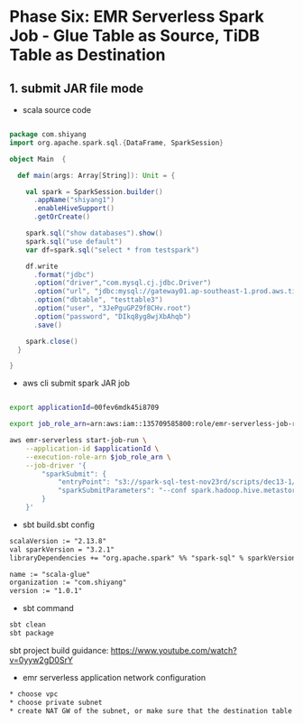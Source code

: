 # Phase Six: EMR Serverless Spark Job - Glue Table as Source, TiDB Table as Destination 

## 1. submit JAR file mode

- scala source code

```scala

package com.shiyang
import org.apache.spark.sql.{DataFrame, SparkSession}

object Main  {

  def main(args: Array[String]): Unit = {

    val spark = SparkSession.builder()
      .appName("shiyang1")
      .enableHiveSupport()
      .getOrCreate()

    spark.sql("show databases").show()
    spark.sql("use default")
    var df=spark.sql("select * from testspark")

    df.write
      .format("jdbc")
      .option("driver","com.mysql.cj.jdbc.Driver")
      .option("url", "jdbc:mysql://gateway01.ap-southeast-1.prod.aws.tidbcloud.com:4000/test")
      .option("dbtable", "testtable3")
      .option("user", "3JePguGPZ9f8CHv.root")
      .option("password", "DIkq8yg8wjXbAhqb")
      .save()

    spark.close()
  }

}
```

- aws cli submit spark JAR job

```sh

export applicationId=00fev6mdk45i8709

export job_role_arn=arn:aws:iam::135709585800:role/emr-serverless-job-role

aws emr-serverless start-job-run \
    --application-id $applicationId \
    --execution-role-arn $job_role_arn \
    --job-driver '{
        "sparkSubmit": {
            "entryPoint": "s3://spark-sql-test-nov23rd/scripts/dec13-1/scala-glue_2.13-1.0.1.jar",
            "sparkSubmitParameters": "--conf spark.hadoop.hive.metastore.client.factory.class=com.amazonaws.glue.catalog.metastore.AWSGlueDataCatalogHiveClientFactory --conf spark.driver.cores=1 --conf spark.driver.memory=3g --conf spark.executor.cores=4 --conf spark.executor.memory=3g --jars s3://spark-sql-test-nov23rd/mysql-connector-j-8.2.0.jar"
        }
    }'

```

- sbt build.sbt config

```txt
scalaVersion := "2.13.8"
val sparkVersion = "3.2.1"
libraryDependencies += "org.apache.spark" %% "spark-sql" % sparkVersion % "provided"

name := "scala-glue"
organization := "com.shiyang"
version := "1.0.1"

```

- sbt command

```sh
sbt clean
sbt package

```
sbt project build guidance:
https://www.youtube.com/watch?v=0yyw2gD0SrY


- emr serverless application network configuration

```txt
* choose vpc
* choose private subnet
* create NAT GW of the subnet, or make sure that the destination table is reachable
```
